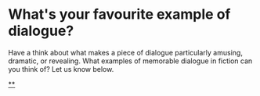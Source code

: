 # What's your favourite example of dialogue?

Have a think about what makes a piece of dialogue particularly amusing, dramatic, or revealing. What examples of memorable dialogue in fiction can you think of? Let us know below.

[**](https://www.futurelearn.com/courses/how-to-read-a-novel/1/steps/185508#fl-comments)